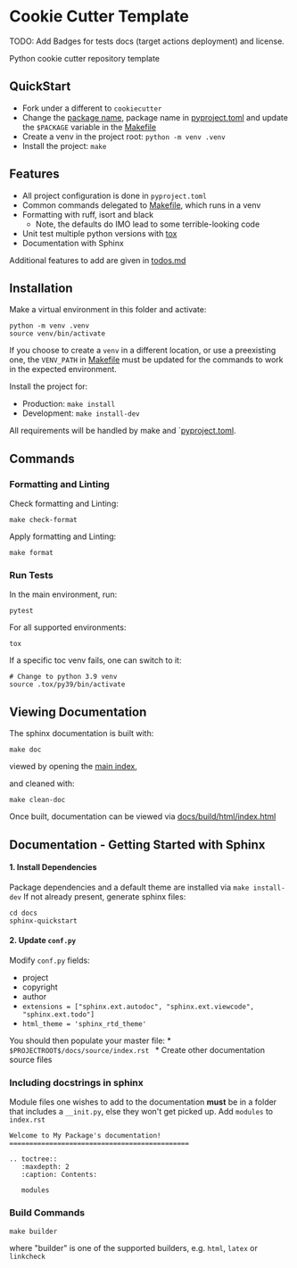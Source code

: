 # Cookie Cutter Template

TODO: Add Badges for tests docs (target actions deployment) and license.

Python cookie cutter repository template

## QuickStart
* Fork under a different to `cookiecutter`
* Change the [package name](src/my_package), package name in [pyproject.toml](pyproject.toml) and update the `$PACKAGE` 
  variable in the [Makefile](Makefile)
* Create a venv in the project root: `python -m venv .venv`
* Install the project: `make`


## Features
* All project configuration is done in `pyproject.toml`
* Common commands delegated to [Makefile](Makefile), which runs in a venv
* Formatting with ruff, isort and black
  * Note, the defaults do IMO lead to some terrible-looking code
* Unit test multiple python versions with [tox](https://tox.wiki/en/4.14.1/)
* Documentation with Sphinx

Additional features to add are given in [todos.md](todos.md)


## Installation

Make a virtual environment in this folder and activate:

```shell
python -m venv .venv
source venv/bin/activate
```

If you choose to create a `venv` in a different location, or use a preexisting one, the `VENV_PATH` in [Makefile](Makefile)
must be updated for the commands to work in the expected environment.

Install the project for:
  * Production: `make install`
  * Development: `make install-dev`

All requirements will be handled by make and `[pyproject.toml](pyproject/toml).


## Commands

### Formatting and Linting

Check formatting and Linting:

```shell
make check-format
```

Apply formatting and Linting:

```shell
make format
```

### Run Tests

In the main environment, run:

```shell
pytest
```

For all supported environments:

```shell
tox
```

If a specific toc venv fails, one can switch to it:

```shell
# Change to python 3.9 venv
source .tox/py39/bin/activate
```

## Viewing Documentation

The sphinx documentation is built with:

```shell
make doc
```

viewed by opening the [main index](docs/build/html/index.html),

and cleaned with:

```shell
make clean-doc
```

Once built, documentation can be viewed via [docs/build/html/index.html](docs/build/html/index.html)


## Documentation - Getting Started with Sphinx

#### 1. Install Dependencies

Package dependencies and a default theme are installed via `make install-dev`
If not already present, generate sphinx files:

```shell
cd docs
sphinx-quickstart
```

#### 2. Update `conf.py`

Modify `conf.py` fields:
* project
* copyright
* author
* `extensions = ["sphinx.ext.autodoc", "sphinx.ext.viewcode", "sphinx.ext.todo"]`
* `html_theme = 'sphinx_rtd_theme'`

You should then populate your master file:
	* `$PROJECTROOT$/docs/source/index.rst `
	* Create other documentation source files

### Including docstrings in sphinx

Module files one wishes to add to the documentation **must** be in a folder that includes a `__init.py`, 
else they won't get picked up. Add `modules` to `index.rst`

```rtd
Welcome to My Package's documentation!  
=============================================  
  
.. toctree::  
   :maxdepth: 2  
   :caption: Contents:  
  
   modules
```

### Build Commands

```shell
make builder
```

where "builder" is one of the supported builders, e.g. `html`, `latex` or `linkcheck`

